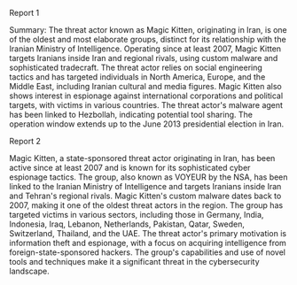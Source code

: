 
Report 1

Summary:
The threat actor known as Magic Kitten, originating in Iran, is one of the oldest and most elaborate groups, distinct for its relationship with the Iranian Ministry of Intelligence. Operating since at least 2007, Magic Kitten targets Iranians inside Iran and regional rivals, using custom malware and sophisticated tradecraft. The threat actor relies on social engineering tactics and has targeted individuals in North America, Europe, and the Middle East, including Iranian cultural and media figures. Magic Kitten also shows interest in espionage against international corporations and political targets, with victims in various countries. The threat actor's malware agent has been linked to Hezbollah, indicating potential tool sharing. The operation window extends up to the June 2013 presidential election in Iran.





Report 2

Magic Kitten, a state-sponsored threat actor originating in Iran, has been active since at least 2007 and is known for its sophisticated cyber espionage tactics. The group, also known as VOYEUR by the NSA, has been linked to the Iranian Ministry of Intelligence and targets Iranians inside Iran and Tehran's regional rivals. Magic Kitten's custom malware dates back to 2007, making it one of the oldest threat actors in the region. The group has targeted victims in various sectors, including those in Germany, India, Indonesia, Iraq, Lebanon, Netherlands, Pakistan, Qatar, Sweden, Switzerland, Thailand, and the UAE. The threat actor's primary motivation is information theft and espionage, with a focus on acquiring intelligence from foreign-state-sponsored hackers. The group's capabilities and use of novel tools and techniques make it a significant threat in the cybersecurity landscape.



